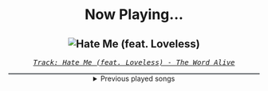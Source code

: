<div align="center"> 
<h1>Now Playing...</h1>

![Hate Me (feat. Loveless)](https://i.scdn.co/image/ab67616d00001e02cc05654ecd88968652356c69)
--
_<samp><a href="https://open.spotify.com/track/70RYhIYRYeL1YNJcAIBjjm">Track: Hate Me (feat. Loveless) - The Word Alive</a></samp>_

<div style="border: 1px #4B5054 solid"></div>
<details>
  <summary>
    Previous played songs
  </summary>
  <table>
    <thead>
      <tr>
        <th>
          Artist
        </th>
        <th>
          Song
        </th>
        <th>
          Link
        </th>
      </tr>
    </thead>
    <tbody>
      <tr><td>The Word Alive</td><td>Hate Me (feat. Loveless)</td><td><a href="https://open.spotify.com/track/70RYhIYRYeL1YNJcAIBjjm">https://open.spotify.com/track/70RYhIYRYeL1YNJcAIBjjm</a></td></tr><tr><td>Mega Drive</td><td>METACURSE</td><td><a href="https://open.spotify.com/track/1TKq9oHSlaiulZdfRGPC54">https://open.spotify.com/track/1TKq9oHSlaiulZdfRGPC54</a></td></tr><tr><td>ENMA</td><td>Formel 6</td><td><a href="https://open.spotify.com/track/4OpihpMU20T9K2TC7NTGmC">https://open.spotify.com/track/4OpihpMU20T9K2TC7NTGmC</a></td></tr><tr><td>Dark Divine</td><td>Terrifier</td><td><a href="https://open.spotify.com/track/39NTWF1hSXgDJb0ZeejsMw">https://open.spotify.com/track/39NTWF1hSXgDJb0ZeejsMw</a></td></tr><tr><td>Nightcore To The Moon</td><td>Like A King - Nightcore</td><td><a href="https://open.spotify.com/track/2s8DqUYs4PMOucYWpI7jGb">https://open.spotify.com/track/2s8DqUYs4PMOucYWpI7jGb</a></td></tr><tr><td>Smash Into Pieces</td><td>Watching Over You</td><td><a href="https://open.spotify.com/track/2Aa40bMIuz3gIrd35mtopM">https://open.spotify.com/track/2Aa40bMIuz3gIrd35mtopM</a></td></tr><tr><td>Fame on Fire</td><td>Calling</td><td><a href="https://open.spotify.com/track/7sTW2t8GBkzgA90BXnB79K">https://open.spotify.com/track/7sTW2t8GBkzgA90BXnB79K</a></td></tr><tr><td>Caleb Hyles</td><td>Jolene</td><td><a href="https://open.spotify.com/track/1MKRCdsQ9uGEZpYCK2u8Ql">https://open.spotify.com/track/1MKRCdsQ9uGEZpYCK2u8Ql</a></td></tr><tr><td>Jesse Zuretti</td><td>Argent Legion - Andromida Remix</td><td><a href="https://open.spotify.com/track/1McYMODGAoWeKPRrmfh7Fp">https://open.spotify.com/track/1McYMODGAoWeKPRrmfh7Fp</a></td></tr><tr><td>chvpter</td><td>DIFFERENT VIBE</td><td><a href="https://open.spotify.com/track/4wf3WQiIDQ1XF93UQjrbco">https://open.spotify.com/track/4wf3WQiIDQ1XF93UQjrbco</a></td></tr><tr><td>Celldweller</td><td>Enter the Unioverse</td><td><a href="https://open.spotify.com/track/7MTX6BO6rqeIkJC8NkaWKY">https://open.spotify.com/track/7MTX6BO6rqeIkJC8NkaWKY</a></td></tr><tr><td>Left to Suffer</td><td>Noah</td><td><a href="https://open.spotify.com/track/7nNIk5X6AanHDEhYKekymO">https://open.spotify.com/track/7nNIk5X6AanHDEhYKekymO</a></td></tr><tr><td>Red</td><td>Surrogates</td><td><a href="https://open.spotify.com/track/35SrlqVrYmRxAB4g54ow9z">https://open.spotify.com/track/35SrlqVrYmRxAB4g54ow9z</a></td></tr><tr><td>Celldweller</td><td>Enter the Unioverse</td><td><a href="https://open.spotify.com/track/7MTX6BO6rqeIkJC8NkaWKY">https://open.spotify.com/track/7MTX6BO6rqeIkJC8NkaWKY</a></td></tr><tr><td>Upon A Burning Body</td><td>An Insatiable Hunger</td><td><a href="https://open.spotify.com/track/00m4l50PbybHlkYpRSFvI8">https://open.spotify.com/track/00m4l50PbybHlkYpRSFvI8</a></td></tr><tr><td>Upon A Burning Body</td><td>An Insatiable Hunger</td><td><a href="https://open.spotify.com/track/00m4l50PbybHlkYpRSFvI8">https://open.spotify.com/track/00m4l50PbybHlkYpRSFvI8</a></td></tr><tr><td>Upon A Burning Body</td><td>An Insatiable Hunger</td><td><a href="https://open.spotify.com/track/00m4l50PbybHlkYpRSFvI8">https://open.spotify.com/track/00m4l50PbybHlkYpRSFvI8</a></td></tr><tr><td>Upon A Burning Body</td><td>An Insatiable Hunger</td><td><a href="https://open.spotify.com/track/00m4l50PbybHlkYpRSFvI8">https://open.spotify.com/track/00m4l50PbybHlkYpRSFvI8</a></td></tr><tr><td>Upon A Burning Body</td><td>An Insatiable Hunger</td><td><a href="https://open.spotify.com/track/00m4l50PbybHlkYpRSFvI8">https://open.spotify.com/track/00m4l50PbybHlkYpRSFvI8</a></td></tr><tr><td>Upon A Burning Body</td><td>An Insatiable Hunger</td><td><a href="https://open.spotify.com/track/00m4l50PbybHlkYpRSFvI8">https://open.spotify.com/track/00m4l50PbybHlkYpRSFvI8</a></td></tr>
    </tbody>
  </table>
</details>

</div>
